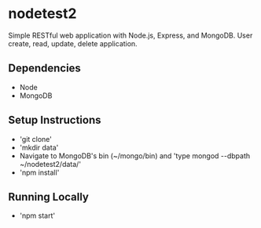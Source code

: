 nodetest2
=========

Simple RESTful web application with Node.js, Express, and MongoDB. User create, read, update, delete application.

Dependencies
---------
- Node
- MongoDB

Setup Instructions
----------
- 'git clone'
- 'mkdir data'
- Navigate to MongoDB's bin (~/mongo/bin) and 'type mongod --dbpath ~/nodetest2/data/'
- 'npm install' 

Running Locally
------------
- 'npm start'
